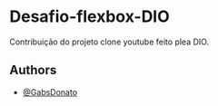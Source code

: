 # Desafio-flexbox-DIO

Contribuição do projeto clone youtube feito plea DIO.



## Authors

- [@GabsDonato](https://www.github.com/GabsDonato)